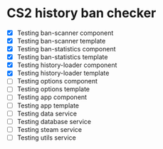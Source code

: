 # CS2 history ban checker

- [x] Testing ban-scanner component
- [x] Testing ban-scanner template
- [x] Testing ban-statistics component
- [x] Testing ban-statistics template
- [x] Testing history-loader component
- [x] Testing history-loader template
- [ ] Testing options component
- [ ] Testing options template
- [ ] Testing app component
- [ ] Testing app template
- [ ] Testing data service
- [ ] Testing database service
- [ ] Testing steam service
- [ ] Testing utils service
